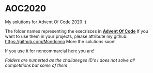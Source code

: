 # AOC2020
My solutions for Advent Of Code 2020 :) 

The folder names representing the execrisces in [**Advent Of Code**](https://adventofcode.com/)
If you want to use them in your projects, please attribute my github: https://github.com/Mondonno
More the solutions soon!

If you use it for noncommarcial here you are!

*Folders are numerted as the challaneges ID's*
*I does not solve all competitions but some of them*

